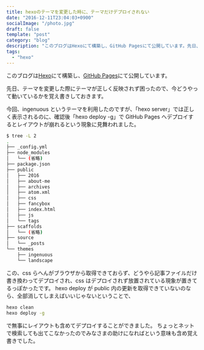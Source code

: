 ```yaml
---
title: hexoのテーマを変更した時に、テーマだけデプロイされない
date: "2016-12-11T23:04:03+0900"
socialImage: "/photo.jpg"
draft: false
template: "post"
category: "blog"
description: "このブログはHexoにて構築し、GitHub Pagesにて公開しています。先日、テーマを変更した際にテーマが正しく反映されず困ったので、今どうやって動いているかを覚え書きしておきます。…"
tags:
  - "hexo"
---
```


このブログは[Hexo](https://hexo.io/)にて構築し、[GitHub Pages](https://pages.github.com/)にて公開しています。

先日、テーマを変更した際にテーマが正しく反映されず困ったので、今どうやって動いているかを覚え書きしておきます。

今回、ingenuous というテーマを利用したのですが、「hexo server」では正しく表示されるのに、確認後「hexo deploy -g」で GitHub Pages へデプロイするとレイアウトが崩れるという現象に見舞われました。

```bash
$ tree -L 2
.
├── _config.yml
├── node_modules
│   └── (省略)
├── package.json
├── public
│   ├── 2016
│   ├── about-me
│   ├── archives
│   ├── atom.xml
│   ├── css
│   ├── fancybox
│   ├── index.html
│   ├── js
│   └── tags
├── scaffolds
│   └── (省略)
├── source
│   └── _posts
└── themes
    ├── ingenuous
    └── landscape
```

この、css らへんがブラウザから取得できておらず、どうやら記事ファイルだけ書き換わってデプロイされ、css はデプロイされず放置されている現象が置きてるっぽかったです。
hexo deploy が public 内の更新を取得できていないのなら、全部消してしまえばいいじゃないということで、

```bash
hexo clean
hexo deploy -g
```

で無事にレイアウトも含めてデプロイすることができました。
ちょっとネットで検索しても出てこなかったのでみなさまの助けになればという意味も含め覚え書きでした。
